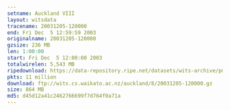 ```yaml
---
setname: Auckland VIII
layout: witsdata
tracename: 20031205-120000
end: Fri Dec  5 12:59:59 2003
originalname: 20031205-120000
gzsize: 236 MB
len: 1:00:00
start: Fri Dec  5 12:00:00 2003
totalwirelen: 5,543 MB
ripedownload: https://data-repository.ripe.net/datasets/wits-archive/pma/long/auck/8//20031205-120000.gz
pkts: 11 million
download: ftp://wits.cs.waikato.ac.nz/auckland/8/20031205-120000.gz
size: 864 MB
md5: d45d12a41c2462766699f7d764f0a71a
---
```

